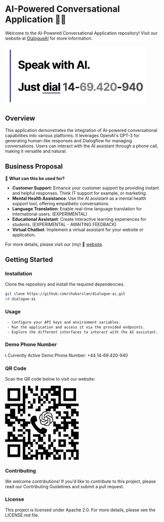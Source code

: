 # AI-Powered Conversational Application 🤖💬

Welcome to the AI-Powered Conversational Application repository! Visit our website at [DialogueAI](http://dialogueai.co/) for more information.

![Demo Phone Number](/img/demo-phone.PNG)

## Overview

This application demonstrates the integration of AI-powered conversational capabilities into various platforms. It leverages OpenAI's GPT-3 for generating human-like responses and Dialogflow for managing conversations. Users can interact with the AI assistant through a phone call, making it versatile and natural.

## Business Proposal

🚀 **What can this be used for?**

- **Customer Support**: Enhance your customer support by providing instant and helpful responses. Think IT support for example, or marketing.
- **Mental Health Assistance**: Use the AI assistant as a mental health support tool, offering empathetic conversations.
- **Language Translation**: Enable real-time language translation for international users. (EXPERIMENTAL)
- **Educational Assistant**: Create interactive learning experiences for students. (EXPERIMENTAL - AWAITING FEEDBACK)
- **Virtual Chatbot**: Implement a virtual assistant for your website or application.

For more details, please visit our (my) 🔗 [website](http://dialogueai.co/).

## Getting Started

### Installation

Clone the repository and install the required dependencies.

```bash
git clone https://github.com/chukarslan/dialogue-ai.git
cd dialogue-ai 

```

### Usage

     - Configure your API keys and environment variables.
     - Run the application and access it via the provided endpoints.
     - Explore the different interfaces to interact with the AI assistant.

### Demo Phone Number

📞 Currently Active Demo Phone Number: +44 14-69.420-940


### QR Code

Scan the QR code below to visit our website:

![qr](/img/qr.PNG)

### Contributing

We welcome contributions! If you'd like to contribute to this project, please read our Contributing Guidelines and submit a pull request.
### License

This project is licensed under Apache 2.0. For more details, please see the LICENSE.md file.